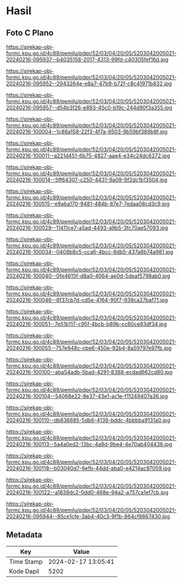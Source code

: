 # Hasil

## Foto C Plano

https://sirekap-obj-formc.kpu.go.id/4c89/pemilu/pdpr/52/03/04/20/05/5203042005021-20240216-095937--b4035158-2017-4313-99fd-c40305fef16d.jpg

https://sirekap-obj-formc.kpu.go.id/4c89/pemilu/pdpr/52/03/04/20/05/5203042005021-20240216-095952--2943264e-e8a7-47b9-b72f-c8c41971b832.jpg

https://sirekap-obj-formc.kpu.go.id/4c89/pemilu/pdpr/52/03/04/20/05/5203042005021-20240216-095957--d54b3f26-e893-45c0-b19c-244d90f3a355.jpg

https://sirekap-obj-formc.kpu.go.id/4c89/pemilu/pdpr/52/03/04/20/05/5203042005021-20240216-100004--1c86a158-22f3-4f7a-9503-9b59bf389b8f.jpg

https://sirekap-obj-formc.kpu.go.id/4c89/pemilu/pdpr/52/03/04/20/05/5203042005021-20240216-100011--a221d451-6b75-4827-aae4-e34c24dc6272.jpg

https://sirekap-obj-formc.kpu.go.id/4c89/pemilu/pdpr/52/03/04/20/05/5203042005021-20240216-100014--5ff64307-c250-4431-9a09-9f2dc1b13504.jpg

https://sirekap-obj-formc.kpu.go.id/4c89/pemilu/pdpr/52/03/04/20/05/5203042005021-20240216-100515--e9aba170-9481-484b-87e7-7edaa08cd3c9.jpg

https://sirekap-obj-formc.kpu.go.id/4c89/pemilu/pdpr/52/03/04/20/05/5203042005021-20240216-100029--11411ce7-a5ad-4493-a9b5-3fc70ae57093.jpg

https://sirekap-obj-formc.kpu.go.id/4c89/pemilu/pdpr/52/03/04/20/05/5203042005021-20240216-100034--0408b8c5-cca6-4bcc-8db5-437a8b74a981.jpg

https://sirekap-obj-formc.kpu.go.id/4c89/pemilu/pdpr/52/03/04/20/05/5203042005021-20240216-100040--0fe4615f-d8a0-4064-ae0d-5deaf5798ab0.jpg

https://sirekap-obj-formc.kpu.go.id/4c89/pemilu/pdpr/52/03/04/20/05/5203042005021-20240216-100046--8f37cb7d-cd5e-4164-90f7-939ca27baf71.jpg

https://sirekap-obj-formc.kpu.go.id/4c89/pemilu/pdpr/52/03/04/20/05/5203042005021-20240216-100051--7e51b117-c95f-4bcb-b89b-cc60ce93df34.jpg

https://sirekap-obj-formc.kpu.go.id/4c89/pemilu/pdpr/52/03/04/20/05/5203042005021-20240216-100055--757e948c-cbe6-450e-92b4-8a59797e97fb.jpg

https://sirekap-obj-formc.kpu.go.id/4c89/pemilu/pdpr/52/03/04/20/05/5203042005021-20240216-100100--aba54adb-5bad-4291-8388-ecdad662cd80.jpg

https://sirekap-obj-formc.kpu.go.id/4c89/pemilu/pdpr/52/03/04/20/05/5203042005021-20240216-100104--54068e22-8e37-43e1-ac1e-f11249407a36.jpg

https://sirekap-obj-formc.kpu.go.id/4c89/pemilu/pdpr/52/03/04/20/05/5203042005021-20240216-100110--db836685-5db6-4139-bddc-4bbbba9131a0.jpg

https://sirekap-obj-formc.kpu.go.id/4c89/pemilu/pdpr/52/03/04/20/05/5203042005021-20240216-100113--5a4a0ed2-13bc-4a9d-9be4-4e70ab404436.jpg

https://sirekap-obj-formc.kpu.go.id/4c89/pemilu/pdpr/52/03/04/20/05/5203042005021-20240216-100118--b03040d7-6efb-44dd-aba0-e4214ac97059.jpg

https://sirekap-obj-formc.kpu.go.id/4c89/pemilu/pdpr/52/03/04/20/05/5203042005021-20240216-100122--a1839dc2-0dd0-468e-94a2-a757ca1ef7cb.jpg

https://sirekap-obj-formc.kpu.go.id/4c89/pemilu/pdpr/52/03/04/20/05/5203042005021-20240216-095944--85ce1cfe-3ab4-40c3-9f1b-864cf8667430.jpg


## Metadata

| Key        | Value               |
| ---------- | ------------------- |
| Time Stamp | 2024-02-17 13:05:41 |
| Kode Dapil | 5202                |



